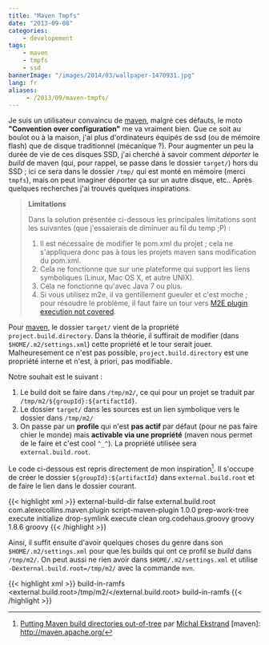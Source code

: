 ```yaml
---
title: "Maven Tmpfs"
date: "2013-09-08"
categories:
    - developement
tags:
    - maven
    - tmpfs
    - ssd
bannerImage: "/images/2014/03/wallpaper-1470931.jpg"
lang: fr
aliases:
     - /2013/09/maven-tmpfs/
---
```


Je suis un utilisateur convaincu de [maven](), malgré ces défauts, le moto
__"Convention over configuration"__ me va vraiment bien. Que ce soit au boulot ou
à la maison, j'ai plus d'ordinateurs équipés de ssd (ou de mémoire flash) que de
disque traditionnel (mécanique ?). Pour augmenter un peu la durée de vie de
ces disques SSD, j'ai cherché à savoir comment _déporter_ le _build_ de maven
(qui, pour rappel, se passe dans le dossier ``target/``) hors du SSD ; ici ce
sera dans le dossier ``/tmp/`` qui est monté en mémoire (merci ``tmpfs``),
mais on peut imaginer déporter ça sur un autre disque, etc.. Après quelques
recherches j'ai trouvés quelques inspirations.

> __Limitations__
> 
> Dans la solution présentée ci-dessous les principales limitations sont
> les suivantes (que j'essaierais de diminuer au fil du temp ;P) :
> 
> 1. Il est nécessaire de modifier le pom.xml du projet ; cela ne s'appliquera
>     donc pas à tous les projets maven sans modification du pom.xml.
> 2. Cela ne fonctionne que sur une plateforme qui support les liens
>     symboliques (Linux, Mac OS X, et autre UNIX).
> 3. Cela ne fonctionne qu'avec Java 7 ou plus.
> 4. Si vous utilisez m2e, il va gentillement gueuler et c'est moche ; pour
>     résoudre le problème, il faut faire un tour vers [M2E plugin execution
>     not covered](http://wiki.eclipse.org/M2E_plugin_execution_not_covered).

Pour [maven](), le dossier ``target/`` vient de la propriété
``project.build.directory``. Dans la théorie, il suffirait de modifier (dans
``$HOME/.m2/settings.xml``) cette propriété et le tour serait jouer.
Malheuresement ce n'est pas possible, ``project.build.directory`` est une
propriété interne et n'est, à priori, pas modifiable.

Notre souhait est le suivant :

1. Le build doit se faire dans ``/tmp/m2/``, ce qui pour un projet se traduit
    par ``/tmp/m2/${groupId}:${artifactId}``.
2. Le dossier ``target/`` dans les sources est un lien symbolique vers le
    dossier dans ``/tmp/m2/``
3. On passe par un __profile__ qui n'est __pas actif__ par défaut (pour ne pas
    faire chier le monde) mais __activable via une propriété__ (maven nous permet
    de le faire et c'est cool ``^_^``). La propriété utilisée sera
    ``external.build.root``.

Le code ci-dessous est repris directement de mon inspiration[^inspiration]. Il
s'occupe de créer le dossier ``${groupId}:${artifactId}`` dans 
``external.build.root`` et de faire le lien dans le dossier courant.

{{< highlight xml >}}
<project>
    <!-- […] -->
    <profiles>
        <profile>
            <id>external-build-dir</id>
            <activation>
                <activeByDefault>false</activeByDefault>
                <property>
                    <name>external.build.root</name>
                </property>
            </activation>
            <build>
                <plugins>
                    <plugin>
                        <groupId>com.alexecollins.maven.plugin</groupId>
                        <artifactId>script-maven-plugin</artifactId>
                        <version>1.0.0</version>
                        <executions>
                            <execution>
                                <id>prep-work-tree</id>
                                <goals>
                                    <goal>execute</goal>
                                </goals>
                                <phase>initialize</phase>
                                <configuration>
                                    <script>
                                        import java.nio.file.*
                                        def dir =
                                        "${external.build.root}/${project.groupId}:${project.artifactId}"
                                        println "using Maven dir ${dir}"
                                        def dirPath = Paths.get(dir)
                                        if (!Files.exists(dirPath)) {
                                        Files.createDirectories(dirPath)
                                        }
                                        def target = Paths.get("${project.build.directory}")
                                        if (!Files.exists(target)) {
                                        Files.createSymbolicLink(target, dirPath)
                                        }</script>
                                </configuration>
                            </execution>
                            <execution>
                                <id>drop-symlink</id>
                                <goals>
                                    <goal>execute</goal>
                                </goals>
                                <phase>clean</phase>
                                <configuration>
                                    <script>
                                        import java.nio.file.*
                                        def target = Paths.get("${project.build.directory}")
                                        if (Files.isSymbolicLink(target)) {
                                        Files.delete(target)
                                        }
                                    </script>
                                </configuration>
                            </execution>
                        </executions>
                        <dependencies>
                            <dependency>
                                <groupId>org.codehaus.groovy</groupId>
                                <artifactId>groovy</artifactId>
                                <version>1.8.6</version>
                            </dependency>
                        </dependencies>
                        <configuration>
                            <language>groovy</language>
                        </configuration>
                    </plugin>
                </plugins>
            </build>
        </profile>
    </profiles>
    <!-- […] -->
</project>
{{< /highlight >}}

Ainsi, il suffit ensuite d'avoir quelques choses du genre dans son
``$HOME/.m2/settings.xml`` pour que les builds qui ont ce profil se _build_
dans ``/tmp/m2/``. On peut aussi ne rien avoir dans ``$HOME/.m2/settings.xml``
et utilise ``-Dexternal.build.root=/tmp/m2/`` avec la commande ``mvn``.

{{< highlight xml >}}
<settings>
    <!-- […] -->
    <profiles>
        <profile>
            <id>build-in-ramfs</id>
            <properties>
                <external.build.root>/tmp/m2/</external.build.root>
            </properties>
        </profile>
    </profiles>
    <activeProfiles>
        <activeProfile>build-in-ramfs</activeProfile>
    </activeProfiles>
    <!-- […] -->
</settings>
{{< /highlight >}}

[^inspiration]: [Putting Maven build directories out-of-tree](http://elehack.net/writings/programming/maven-target-in-tmpfs) par [Michal Ekstrand](http://elehack.net/)
[maven]: http://maven.apache.org/
